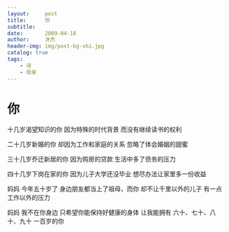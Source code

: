 ```yaml
---
layout:     post
title:      你
subtitle:
date:       2009-04-18
author:     沐杰
header-img: img/post-bg-shi.jpg
catalog: true
tags:
    - 诗
    - 母亲
---
```

# 你

十几岁渴望知识的你
因为特殊的时代背景
而没有继续读书的权利


二十几岁新婚的你
却因为工作和家庭的关系
忽略了体会婚姻的甜蜜


三十几岁乔迁新居的你
因为购房的贷款
生活中多了债务的压力


四十几岁下岗在家的你
因为儿子大学还没毕业
想尽办法让家里多一份收益


妈妈
今年五十岁了
身边朋友都当上了祖母，而你
却不让千里以外的儿子
有一点工作以外的压力


妈妈
我不在你身边
只希望你能保持好健康的身体
让我能拥有
六十、七十、八十、九十
一百岁的你
